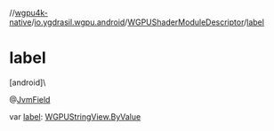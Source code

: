 //[wgpu4k-native](../../../index.md)/[io.ygdrasil.wgpu.android](../index.md)/[WGPUShaderModuleDescriptor](index.md)/[label](label.md)

# label

[android]\

@[JvmField](https://kotlinlang.org/api/core/kotlin-stdlib/kotlin.jvm/-jvm-field/index.html)

var [label](label.md): [WGPUStringView.ByValue](../-w-g-p-u-string-view/-by-value/index.md)